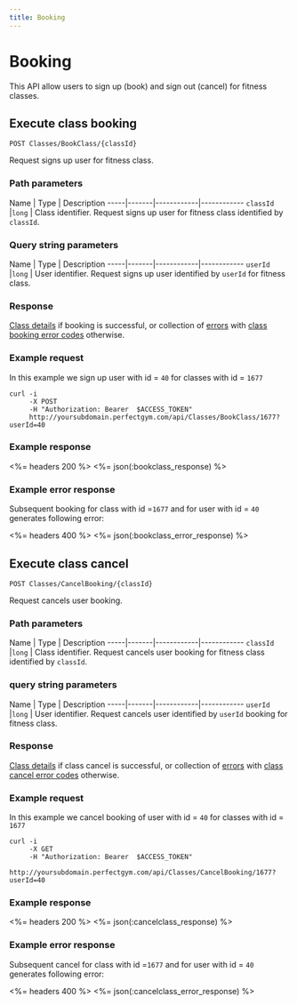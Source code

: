 ```yaml
---
title: Booking
---
```


# Booking

This API allow users to sign up (book) and sign out (cancel) for fitness classes.


## Execute class booking

    POST Classes/BookClass/{classId}

Request signs up user for fitness class.


### Path parameters

Name         | Type       | Description
-----|-------|------------|------------
`classId`    |`long`      | Class identifier. Request signs up user for fitness class identified by `classId`.

### Query string parameters

Name         | Type       | Description
-----|-------|------------|------------
`userId`     |`long`      | User identifier.  Request signs up user identified by `userId` for fitness class.


### Response

[Class details][UserClassProperties] if booking is successful, or collection of [errors][Error] 
with [class booking error codes][ClassBookingErrorCode] otherwise.


### Example request

In this example we sign up user with id = `40` for classes with id = `1677`

``` command-line
curl -i 
     -X POST 
     -H "Authorization: Bearer  $ACCESS_TOKEN"  
     http://yoursubdomain.perfectgym.com/api/Classes/BookClass/1677?userId=40
```


### Example response

<%= headers 200 %>
<%= json(:bookclass_response) %>


### Example error response

Subsequent booking for class with id =`1677` and for user with id = `40` generates following error:

<%= headers 400 %>
<%= json(:bookclass_error_response) %>



## Execute class cancel

    POST Classes/CancelBooking/{classId}

Request cancels user booking.


### Path parameters

Name         | Type       | Description
-----|-------|------------|------------
`classId`    |`long`      | Class identifier. Request cancels user booking for fitness class identified by `classId`.

### query string parameters

Name         | Type       | Description
-----|-------|------------|------------
`userId`     |`long`      | User identifier.  Request cancels user identified by `userId` booking for fitness class.


### Response

[Class details][UserClassProperties] if class cancel is successful, or collection of [errors][Error] 
with [class cancel error codes][ClassCancelErrorCode] otherwise.


### Example request

In this example we cancel booking of user with id = `40` for classes with id = `1677`

``` command-line
curl -i 
     -X GET 
     -H "Authorization: Bearer  $ACCESS_TOKEN"  
     http://yoursubdomain.perfectgym.com/api/Classes/CancelBooking/1677?userId=40
```


### Example response

<%= headers 200 %>
<%= json(:cancelclass_response) %>


### Example error response

Subsequent cancel for class with id =`1677` and for user with id = `40` generates following error:

<%= headers 400 %>
<%= json(:cancelclass_error_response) %>



[ClassesTypes]:  /api/classes/classestypes#properties
[UserClassProperties]: /api/classes/userclasses#properties
[Error]: /appendix/datatypes/error
[ClassBookingErrorCode]: /appendix/errorcodes/classbookingerrorcode
[ClassCancelErrorCode]: /appendix/errorcodes/classcancelerrorcode
